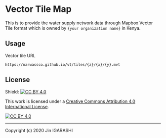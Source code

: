 # Vector Tile Map

This is to provide the water supply network data through Mapbox Vector Tile format which is owned by `{your organization name}` in Kenya.

## Usage

Vector tile URL
```
https://narwassco.github.io/vt/tiles/{z}/{x}/{y}.mvt
```

## License

Shield: [![CC BY 4.0][cc-by-shield]][cc-by]

This work is licensed under a [Creative Commons Attribution 4.0 International
License][cc-by].

[![CC BY 4.0][cc-by-image]][cc-by]

[cc-by]: http://creativecommons.org/licenses/by/4.0/
[cc-by-image]: https://i.creativecommons.org/l/by/4.0/88x31.png
[cc-by-shield]: https://img.shields.io/badge/License-CC%20BY%204.0-lightgrey.svg


---
Copyright (c) 2020 Jin IGARASHI

